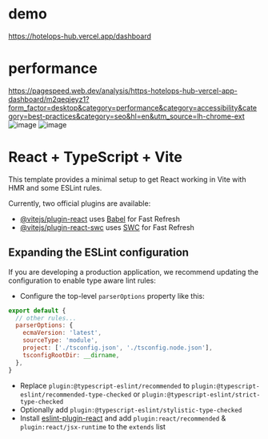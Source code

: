 # demo
https://hotelops-hub.vercel.app/dashboard
# performance
https://pagespeed.web.dev/analysis/https-hotelops-hub-vercel-app-dashboard/m2qeqjeyz1?form_factor=desktop&category=performance&category=accessibility&category=best-practices&category=seo&hl=en&utm_source=lh-chrome-ext
![image](https://github.com/user-attachments/assets/47336ee7-2909-4c61-86f7-e5b9e549d4b1)
![image](https://github.com/user-attachments/assets/ba95b20c-52d0-46ca-9018-600c36496279)

# React + TypeScript + Vite

This template provides a minimal setup to get React working in Vite with HMR and some ESLint rules.

Currently, two official plugins are available:

- [@vitejs/plugin-react](https://github.com/vitejs/vite-plugin-react/blob/main/packages/plugin-react/README.md) uses [Babel](https://babeljs.io/) for Fast Refresh
- [@vitejs/plugin-react-swc](https://github.com/vitejs/vite-plugin-react-swc) uses [SWC](https://swc.rs/) for Fast Refresh

## Expanding the ESLint configuration

If you are developing a production application, we recommend updating the configuration to enable type aware lint rules:

- Configure the top-level `parserOptions` property like this:

```js
export default {
  // other rules...
  parserOptions: {
    ecmaVersion: 'latest',
    sourceType: 'module',
    project: ['./tsconfig.json', './tsconfig.node.json'],
    tsconfigRootDir: __dirname,
  },
}
```

- Replace `plugin:@typescript-eslint/recommended` to `plugin:@typescript-eslint/recommended-type-checked` or `plugin:@typescript-eslint/strict-type-checked`
- Optionally add `plugin:@typescript-eslint/stylistic-type-checked`
- Install [eslint-plugin-react](https://github.com/jsx-eslint/eslint-plugin-react) and add `plugin:react/recommended` & `plugin:react/jsx-runtime` to the `extends` list
